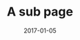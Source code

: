 ---
title: "A sub page"
date: 2017-01-05
weight: 5
description: >
  A short lead description about this content page. It can be **bold** or _italic_ and can be split over multiple paragraphs.
---